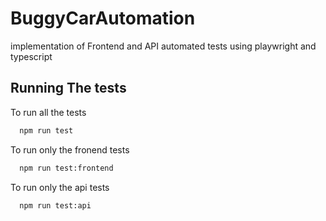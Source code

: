 # BuggyCarAutomation
implementation of Frontend and API automated tests using playwright and typescript

## Running The tests

To run all the tests

```bash
  npm run test
```
To run only the fronend tests

```bash
  npm run test:frontend
```

To run only the api tests

```bash
  npm run test:api
```